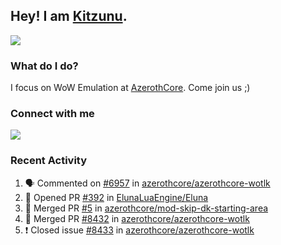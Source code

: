 ## Hey! I am [Kitzunu](https://Github.com/Kitzunu).

<!--<a href="https://github-readme-stats.kitzunu.vercel.app/api?username=Kitzunu&show_icons=true&theme=dark">
  <img align="center" src="https://github-readme-stats.kitzunu.vercel.app/api?username=Kitzunu&show_icons=true&theme=dark" />
</a>-->
<a href="https://github-readme-stats.kitzunu.vercel.app/api?username=Kitzunu&show_icons=true&theme=dark">
  <img align="center" src="https://github-readme-stats.vercel.app/api/top-langs/?username=Kitzunu&layout=compact&theme=dark" />
</a>

### What do I do?

I focus on WoW Emulation at [AzerothCore](https://Github.com/AzerothCore). Come join us ;)

### Connect with me
[![](https://img.shields.io/badge/AzerothCore%20Discord-Connect%20with%20me!-green)](https://discord.com/invite/gkt4y2x)

### Recent Activity

<!--START_SECTION:activity-->
1. 🗣 Commented on [#6957](https://github.com/azerothcore/azerothcore-wotlk/issues/6957) in [azerothcore/azerothcore-wotlk](https://github.com/azerothcore/azerothcore-wotlk)
2. 💪 Opened PR [#392](https://github.com/ElunaLuaEngine/Eluna/pull/392) in [ElunaLuaEngine/Eluna](https://github.com/ElunaLuaEngine/Eluna)
3. 🎉 Merged PR [#5](https://github.com/azerothcore/mod-skip-dk-starting-area/pull/5) in [azerothcore/mod-skip-dk-starting-area](https://github.com/azerothcore/mod-skip-dk-starting-area)
4. 🎉 Merged PR [#8432](https://github.com/azerothcore/azerothcore-wotlk/pull/8432) in [azerothcore/azerothcore-wotlk](https://github.com/azerothcore/azerothcore-wotlk)
5. ❗️ Closed issue [#8433](https://github.com/azerothcore/azerothcore-wotlk/issues/8433) in [azerothcore/azerothcore-wotlk](https://github.com/azerothcore/azerothcore-wotlk)
<!--END_SECTION:activity-->
